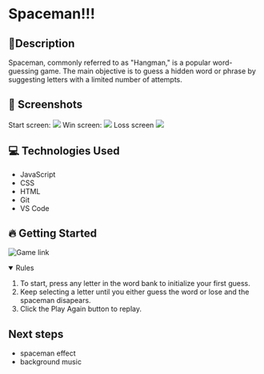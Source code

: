 # Spaceman!!!

## 📝Description 

Spaceman, commonly referred to as "Hangman," is a popular word-guessing game. The main objective is to guess a hidden word or phrase by suggesting letters with a limited number of attempts.

## 📸 Screenshots 
Start screen:
<img src="https://i.imgur.com/IcbxdtK.png">
Win screen:
<img src="https://i.imgur.com/vboHIyJ.png">
Loss screen
<img src="https://i.imgur.com/2YDbqJs.png">

##  💻 Technologies Used 
- JavaScript  
- CSS
- HTML
- Git
- VS Code

## 🔥 Getting Started 

![Game link](https://j-vaz12.github.io/Spaceman/)

<details open>
<summary> Rules </summary>

1. To start, press any letter in the word bank to initialize your first guess.
2. Keep selecting a letter until you either guess the word or lose and the spaceman disapears. 
3. Click the Play Again button to replay.

</details>

## Next steps 
- spaceman effect 
- background music 
